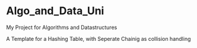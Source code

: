 # Algo_and_Data_Uni
My Project for Algorithms and Datastructures

A Template for a Hashing Table, with Seperate Chainig as collision handling
